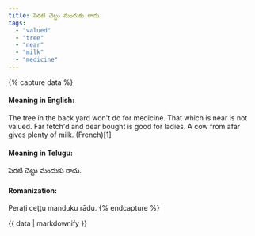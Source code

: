 ```yaml
---
title: పెరటి చెట్టు మందుకు రాదు.
tags:
  - "valued"
  - "tree"
  - "near"
  - "milk"
  - "medicine"
---
```


{% capture data %}
#### Meaning in English:
The tree in the back yard won't do for medicine.
That which is near is not valued.
Far fetch'd and dear bought is good for ladies.
A cow from afar gives plenty of milk. (French)[1]

#### Meaning in Telugu:
పెరటి చెట్టు మందుకు రాదు.

#### Romanization:
Peraṭi ceṭṭu manduku rādu.
{% endcapture %}

{{ data | markdownify }}

